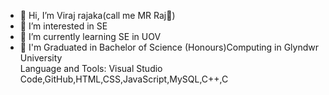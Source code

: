 - 👋 Hi, I’m Viraj rajaka(call me MR Raj👀)
- 👀 I’m interested in SE
- 🌱 I’m currently learning SE in UOV
- 🌱 I'm Graduated in  Bachelor of Science (Honours)Computing in Glyndwr University  
Language and Tools:
Visual Studio Code,GitHub,HTML,CSS,JavaScript,MySQL,C++,C
